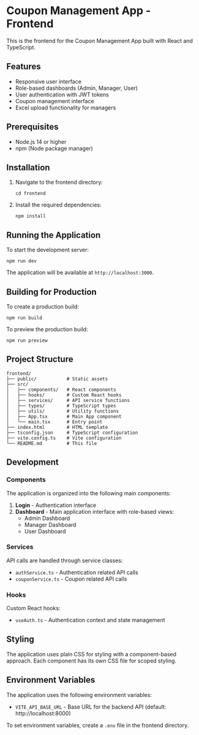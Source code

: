 # Coupon Management App - Frontend

This is the frontend for the Coupon Management App built with React and TypeScript.

## Features

- Responsive user interface
- Role-based dashboards (Admin, Manager, User)
- User authentication with JWT tokens
- Coupon management interface
- Excel upload functionality for managers

## Prerequisites

- Node.js 14 or higher
- npm (Node package manager)

## Installation

1. Navigate to the frontend directory:
   ```
   cd frontend
   ```

2. Install the required dependencies:
   ```
   npm install
   ```

## Running the Application

To start the development server:

```
npm run dev
```

The application will be available at `http://localhost:3000`.

## Building for Production

To create a production build:

```
npm run build
```

To preview the production build:

```
npm run preview
```

## Project Structure

```
frontend/
├── public/           # Static assets
├── src/
│   ├── components/   # React components
│   ├── hooks/        # Custom React hooks
│   ├── services/     # API service functions
│   ├── types/        # TypeScript types
│   ├── utils/        # Utility functions
│   ├── App.tsx       # Main App component
│   └── main.tsx      # Entry point
├── index.html        # HTML template
├── tsconfig.json     # TypeScript configuration
├── vite.config.ts    # Vite configuration
└── README.md         # This file
```

## Development

### Components

The application is organized into the following main components:

1. **Login** - Authentication interface
2. **Dashboard** - Main application interface with role-based views:
   - Admin Dashboard
   - Manager Dashboard
   - User Dashboard

### Services

API calls are handled through service classes:
- `authService.ts` - Authentication related API calls
- `couponService.ts` - Coupon related API calls

### Hooks

Custom React hooks:
- `useAuth.ts` - Authentication context and state management

## Styling

The application uses plain CSS for styling with a component-based approach. Each component has its own CSS file for scoped styling.

## Environment Variables

The application uses the following environment variables:

- `VITE_API_BASE_URL` - Base URL for the backend API (default: http://localhost:8000)

To set environment variables, create a `.env` file in the frontend directory.